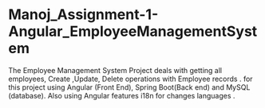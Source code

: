 # Manoj_Assignment-1-Angular_EmployeeManagementSystem
The Employee Management System Project deals with getting all employees, Create ,Update, Delete operations with Employee records . for this project using Angular (Front End), Spring Boot(Back end) and MySQL (database). Also using Angular features i18n for changes languages .

